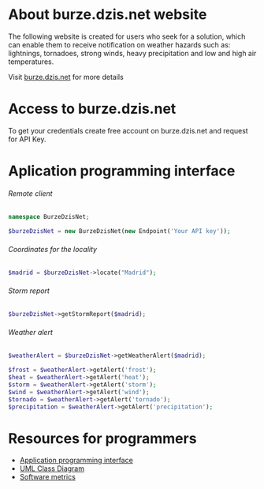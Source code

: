 # About burze.dzis.net website

The following website is created for users who seek for a solution, which can enable them to receive notification on weather hazards such as: lightnings, tornadoes, strong winds, heavy precipitation and low and high air temperatures.

Visit [burze.dzis.net](http://www.burze.dzis.net) for more details

# Access to burze.dzis.net

To get your credentials create free account on burze.dzis.net and request for API Key.

# Aplication programming interface

###### Remote client

```php
namespace BurzeDzisNet;

$burzeDzisNet = new BurzeDzisNet(new Endpoint('Your API key'));
```

###### Coordinates for the locality

```php
$madrid = $burzeDzisNet->locate("Madrid");
```

###### Storm report

```php
$burzeDzisNet->getStormReport($madrid);
```

###### Weather alert


```php
$weatherAlert = $burzeDzisNet->getWeatherAlert($madrid);

$frost = $weatherAlert->getAlert('frost');
$heat = $weatherAlert->getAlert('heat');
$storm = $weatherAlert->getAlert('storm');
$wind = $weatherAlert->getAlert('wind');
$tornado = $weatherAlert->getAlert('tornado');
$precipitation = $weatherAlert->getAlert('precipitation');
```

# Resources for programmers
- [Application programming interface](https://github.com/krzysiekpiasecki/BurzeDzisNet/blob/master/doc/api/API-documentation.zip)
- [UML Class Diagram](https://github.com/krzysiekpiasecki/BurzeDzisNet/blob/master/doc/ClassDiagram.md)
- [Software metrics](https://github.com/krzysiekpiasecki/BurzeDzisNet/blob/master/doc/SoftwareMetrics.md)


